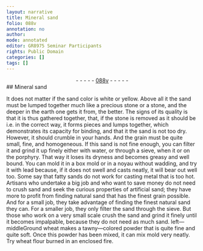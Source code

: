```yaml
---
layout: narrative
title: Mineral sand
folio: 088v
annotation: no
author:
mode: annotated
editor: GR8975 Seminar Participants
rights: Public Domain
categories: []
tags: []
---
```


 <div class="folio" align="center">- - - - - <a href="http://gallica.bnf.fr/ark:/12148/btv1b10500001g/f182.image" target="_blank">088v</a> - - - - - </div> 
## Mineral sand

 
 It does not matter if the sand color is white or yellow. Above all it the sand must be lumped together much like a precious stone or a stone, and the deeper in the earth one gets it from, the better. The signs of its quality is that it is thus gathered together, that, if the stone is removed as it should be i.e. in the correct way, it forms pieces and lumps together, which demonstrates its capacity for binding, and that it the sand is not too dry. However, it should crumble in your hands. And the grain must be quite small, fine, and homogeneous. If this sand is not fine enough, you can filter it and grind it up finely either with water, or through a sieve, when it or on the porphyry. That way it loses its dryness and becomes greasy and well bound. You can mold it in a box mold or in a noyau without wadding, and try it with lead because, if it does not swell and casts neatly, it will bear out well too. Some say that fatty sands do not work for casting metal that is too hot. Artisans who undertake a big job and who want to save money do not need to crush sand and seek the curious properties of artificial sand; they have more to profit from finding natural sand that has the finest grain possible. And for a small job, they take advantage of finding the finest natural sand they can. For a smaller job, they only filter the sand through the sieve. But those who work on a very small scale crush the sand and grind it finely until it becomes impalpable, because they do not need as much sand. left—middleGround wheat makes a tawny—colored powder that is quite fine and quite soft. Once this powder has been mixed, it can mix mold very neatly. Try wheat flour burned in an enclosed fire. 
 